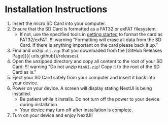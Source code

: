 # Installation Instructions

1. Insert the micro SD Card into your computer.
2. Ensure that the SD Card is formatted as a FAT32 or exFAT filesystem.
    - If not, use the specified tools in [getting started](index.md) to format the card as FAT32/exFAT.
!!! warning "Formatting will erase all data from the SD Card. If there is anything important on the card please back it up."
3. Find and unzip `all.zip` that you downloaded from the [GitHub Releases Page]({{ urls.github}}/releases).
4. Open the unzipped directory and copy all content to the root of your SD Card.
!!! warning "Do not unzip `MinUI.zip`! Copy it to the root of the SD Card as is."
5. Eject your SD Card safely from your computer and insert it back into your device.
6. Power on your device. A screen will display stating NextUI is being installed.
    - Be patient while it installs. Do not turn off the power to your device during installation.
    - Your device may turn off after installation is complete.
7. Turn on your device and enjoy NextUI!
